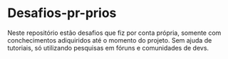 # Desafios-pr-prios
Neste repositório estão desafios que fiz por conta própria, somente com conchecimentos adiquiridos até o momento do projeto. Sem ajuda de tutoriais, só utilizando pesquisas em fóruns e comunidades de devs.
